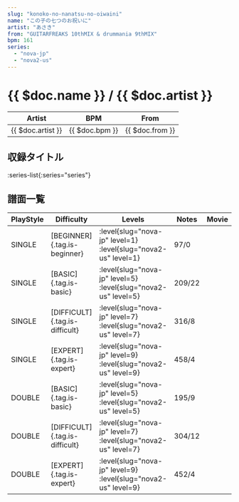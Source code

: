 ```yaml
---
slug: "konoko-no-nanatsu-no-oiwaini"
name: "この子の七つのお祝いに"
artist: "あさき"
from: "GUITARFREAKS 10thMIX & drummania 9thMIX"
bpm: 161
series:
  - "nova-jp"
  - "nova2-us"
---
```


# {{ $doc.name }} / {{ $doc.artist }}

|Artist|BPM|From|
|------|---|----|
|{{ $doc.artist }}|{{ $doc.bpm }}|{{ $doc.from }}|

## 収録タイトル

:series-list{:series="series"}

## 譜面一覧

|PlayStyle|Difficulty|Levels|Notes|Movie|
|---------|----------|------|-----|-----|
|SINGLE|[BEGINNER]{.tag.is-beginner}|:level{slug="nova-jp" level=1} :level{slug="nova2-us" level=1}|97/0||
|SINGLE|[BASIC]{.tag.is-basic}|:level{slug="nova-jp" level=5} :level{slug="nova2-us" level=5}|209/22||
|SINGLE|[DIFFICULT]{.tag.is-difficult}|:level{slug="nova-jp" level=7} :level{slug="nova2-us" level=7}|316/8||
|SINGLE|[EXPERT]{.tag.is-expert}|:level{slug="nova-jp" level=9} :level{slug="nova2-us" level=9}|458/4||
|DOUBLE|[BASIC]{.tag.is-basic}|:level{slug="nova-jp" level=5} :level{slug="nova2-us" level=5}|195/9||
|DOUBLE|[DIFFICULT]{.tag.is-difficult}|:level{slug="nova-jp" level=7} :level{slug="nova2-us" level=7}|304/12||
|DOUBLE|[EXPERT]{.tag.is-expert}|:level{slug="nova-jp" level=9} :level{slug="nova2-us" level=9}|452/4||
